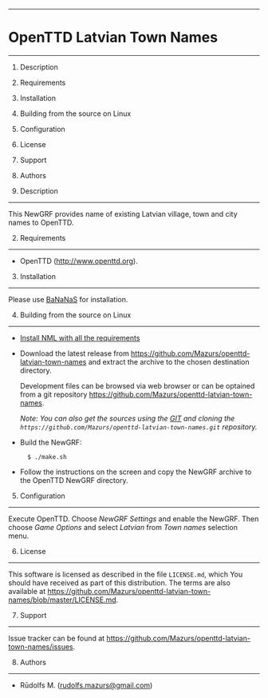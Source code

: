 ------------------------------------------------------------------------
OpenTTD Latvian Town Names
========================================================================
------------------------------------------------------------------------

1.  Description
2.  Requirements
3.  Installation
4.  Building from the source on Linux
5.  Configuration
6.  License
7.  Support
8.  Authors

1. Description
--------------

This NewGRF provides name of existing Latvian village, town and city names to OpenTTD.

2. Requirements
---------------

- OpenTTD (<http://www.openttd.org>).

3. Installation
---------------

Please use [BaNaNaS](http://bananas.openttd.org) for installation.

4. Building from the source on Linux
------------------------------------

- [Install NML with all the requirements](http://newgrf-specs.tt-wiki.net/wiki/NML:Getting_started)
- Download the latest release from
<https://github.com/Mazurs/openttd-latvian-town-names>
and extract the archive to the chosen destination directory.

    Development files can be browsed via web browser or can be optained
    from a git repository <https://github.com/Mazurs/openttd-latvian-town-names>.

    *Note: You can also get the sources using the
    [GIT](http://git-scm.com/book/en/Getting-Started-Installing-Git) and
    cloning the `https://github.com/Mazurs/openttd-latvian-town-names.git` repository.*

- Build the NewGRF:

        $ ./make.sh

- Follow the instructions on the screen and copy the NewGRF archive to
  the OpenTTD NewGRF directory.

5. Configuration
----------------

Execute OpenTTD. Choose *NewGRF Settings* and enable the NewGRF. Then
choose *Game Options* and select *Latvian* from *Town names*
selection menu.

6. License
----------

This software is licensed as described in the file `LICENSE.md`, which
You should have received as part of this distribution. The terms are
also available at
<https://github.com/Mazurs/openttd-latvian-town-names/blob/master/LICENSE.md>.

7. Support
----------

Issue tracker can be found at
<https://github.com/Mazurs/openttd-latvian-town-names/issues>.

8. Authors
----------

- Rūdolfs M. (rudolfs.mazurs@gmail.com)
